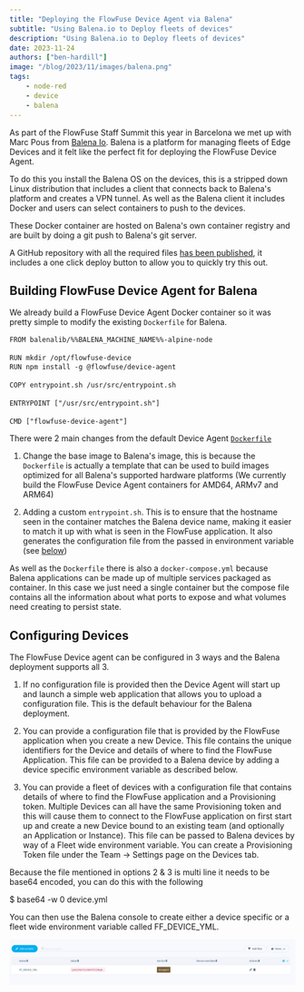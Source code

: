 ```yaml
---
title: "Deploying the FlowFuse Device Agent via Balena"
subtitle: "Using Balena.io to Deploy fleets of devices"
description: "Using Balena.io to Deploy fleets of devices"
date: 2023-11-24
authors: ["ben-hardill"]
image: "/blog/2023/11/images/balena.png"
tags:
    - node-red
    - device
    - balena
---
```


As part of the FlowFuse Staff Summit this year in Barcelona we met up with Marc Pous from [Balena Io](https://www.balena.io/). Balena is a platform for managing fleets of Edge Devices and it felt like the perfect fit for deploying the FlowFuse Device Agent.

<!--more-->

To do this you install the Balena OS on the devices, this is a stripped down Linux distribution that includes a client that connects back to Balena's platform and creates a VPN tunnel. As well as the Balena client it includes Docker and users can select containers to push to the devices.

These Docker container are hosted on Balena's own container registry and are built by doing a git push to Balena's git server.

A GitHub repository with all the required files [has been published](https://github.com/FlowFuse/balena-device-agent), it includes a one click deploy button to allow you to quickly try this out.

## Building FlowFuse Device Agent for Balena

We already build a FlowFuse Device Agent Docker container so it was pretty simple to modify the existing `Dockerfile` for Balena.

```
FROM balenalib/%%BALENA_MACHINE_NAME%%-alpine-node

RUN mkdir /opt/flowfuse-device
RUN npm install -g @flowfuse/device-agent

COPY entrypoint.sh /usr/src/entrypoint.sh

ENTRYPOINT ["/usr/src/entrypoint.sh"]

CMD ["flowfuse-device-agent"]
```

There were 2 main changes from the default Device Agent [`Dockerfile`](https://github.com/FlowFuse/device-agent/blob/main/docker/Dockerfile)

 1. Change the base image to Balena's image, this is because the `Dockerfile` is actually a template that can be used to build images optimized for all Balena's supported hardware platforms (We currently build the FlowFuse Device Agent containers for AMD64, ARMv7 and ARM64)

 2. Adding a custom `entrypoint.sh`. This is to ensure that the hostname seen in the container matches the Balena device name, making it easier to match it up with what is seen in the FlowFuse application. It also generates the configuration file from the passed in environment variable (see [below](#configuring-devices))

As well as the `Dockerfile` there is also a `docker-compose.yml` because Balena applications can be made up of multiple services packaged as container. In this case we just need a single container but the compose file contains all the information about what ports to expose and what volumes need creating to persist state.

## Configuring Devices

The FlowFuse Device agent can be configured in 3 ways and the Balena deployment supports all 3.

 1. If no configuration file is provided then the Device Agent will start up and launch a simple web application that allows you to upload a configuration file. This is the default behaviour for the Balena deployment.

 2. You can provide a configuration file that is provided by the FlowFuse application when you create a new Device. This file contains the unique identifiers for the Device and details of where to find the FlowFuse Application. This file can be provided to a Balena device by adding a device specific environment variable as described below.

 3. You can provide a fleet of devices with a configuration file that contains details of where to find the FlowFuse application and a Provisioning token. Multiple Devices can all have the same Provisioning token and this will cause them to connect to the FlowFuse application on first start up and create a new Device bound to an existing team (and optionally an Application or Instance). This file can be passed to Balena devices by way of a Fleet wide environment variable. 
 You can create a Provisioning Token file under the Team -> Settings page on the Devices tab.

Because the file mentioned in options 2 & 3 is multi line it needs to be base64 encoded, you can do this with the following

$ base64 -w 0 device.yml

You can then use the Balena console to create either a device specific or a fleet wide environment variable called FF_DEVICE_YML.

![balena-env-var](images/balena-env-var.png)